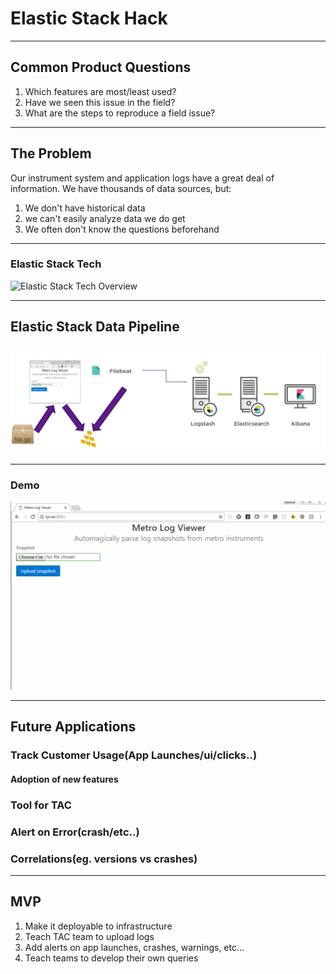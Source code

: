 # Elastic Stack Hack

---

## Common Product Questions
1. Which features are most/least used?
2. Have we seen this issue in the field?
3. What are the steps to reproduce a field issue?

---

## The Problem
Our instrument system and application logs have a great deal of information. We have thousands of data sources, but:
1. We don't have historical data
1. we can't easily analyze data we do get
1. We often don't know the questions beforehand

---

### Elastic Stack Tech
![Elastic Stack Tech Overview](https://www.safaribooksonline.com/library/view/learning-kibana-50/9781786463005/graphics/image_01_002.jpg)

---
## Elastic Stack Data Pipeline
![something](Overview.png)

---

### Demo
![Demo](demo.gif)

---

## Future Applications
### Track Customer Usage(App Launches/ui/clicks..)
#### Adoption of new features
### Tool for TAC
### Alert on Error(crash/etc..)
### Correlations(eg. versions vs crashes)

---

## MVP
1. Make it deployable to infrastructure
2. Teach TAC team to upload logs
3. Add alerts on app launches, crashes, warnings, etc...
4. Teach teams to develop their own queries

